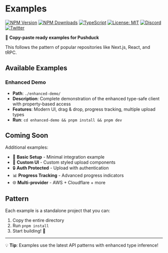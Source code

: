 # Examples

[![NPM Version](https://img.shields.io/npm/v/pushduck?style=flat&colorA=18181B&colorB=374151)](https://www.npmjs.com/package/pushduck)
[![NPM Downloads](https://img.shields.io/npm/dm/pushduck?style=flat&colorA=18181B&colorB=374151)](https://www.npmjs.com/package/pushduck)
[![TypeScript](https://img.shields.io/badge/TypeScript-Ready-blue?style=flat&colorA=18181B&colorB=3178C6)](https://www.typescriptlang.org/)
[![License: MIT](https://img.shields.io/badge/License-MIT-yellow?style=flat&colorA=18181B&colorB=F59E0B)](https://opensource.org/licenses/MIT)
[![Discord](https://img.shields.io/badge/Discord-Join%20Community-7289DA?style=flat&colorA=18181B&colorB=7289DA)](https://discord.gg/pushduck)
[![Twitter](https://img.shields.io/badge/Twitter-Share%20on%20Twitter-1DA1F2?style=flat&colorA=18181B&colorB=1DA1F2)](https://twitter.com/intent/tweet?text=Just%20discovered%20%40pushduck%20-%20the%20fastest%20way%20to%20add%20file%20uploads%20to%20any%20web%20app!%20🦆%20https%3A//github.com/abhay-ramesh/pushduck)

🎯 **Copy-paste ready examples for Pushduck**

This follows the pattern of popular repositories like Next.js, React, and tRPC.

## Available Examples

### Enhanced Demo

- **Path**: `./enhanced-demo/`
- **Description**: Complete demonstration of the enhanced type-safe client with property-based access
- **Features**: Modern UI, drag & drop, progress tracking, multiple upload types
- **Run**: `cd enhanced-demo && pnpm install && pnpm dev`

## Coming Soon

Additional examples:

- 📱 **Basic Setup** - Minimal integration example
- 🎨 **Custom UI** - Custom styled upload components  
- 🔒 **Auth Protected** - Upload with authentication
- 📊 **Progress Tracking** - Advanced progress indicators
- 🌐 **Multi-provider** - AWS + Cloudflare + more

## Pattern

Each example is a standalone project that you can:

1. Copy the entire directory
2. Run `pnpm install`
3. Start building! 🚀

---

💡 **Tip**: Examples use the latest API patterns with enhanced type inference!
